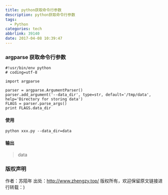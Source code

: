 ```yaml
---
title: python获取命令行参数
description: python获取命令行参数
tags:
  - Python
categories: tech
abbrlink: 39140
date: 2017-04-08 10:39:47
---
```


### argparse 获取命令行参数
```
#!usr/bin/env python
# coding=utf-8

import argparse

parser = argparse.ArgumentParser()
parser.add_argument('--data_dir', type=str, default='/tmp/data', help='Directory for storing data')
FLAGS = parser.parse_args()
print FLAGS.data_dir
```
#### 使用
```
python xxx.py --data_dir=data
```
#### 输出

> data


### 版权声明
作者：苏陌年
出处：http://www.zhengzy.top/ 
版权所有，欢迎保留原文链接进行转载：)
